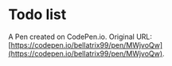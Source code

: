 # Todo list

A Pen created on CodePen.io. Original URL: [https://codepen.io/bellatrix99/pen/MWjvoQw](https://codepen.io/bellatrix99/pen/MWjvoQw).


